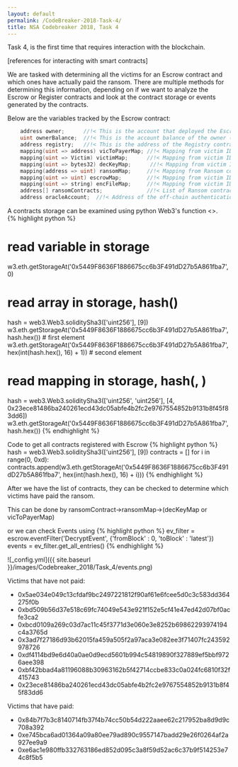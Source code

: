 ```yaml
---
layout: default
permalink: /CodeBreaker-2018-Task-4/
title: NSA Codebreaker 2018, Task 4
---
```


Task 4, is the first time that requires interaction with the blockchain. 

[references for interacting with smart contracts]

We are tasked with determining all the victims for an Escrow contract and which ones have actually paid the ransom. There are multiple methods for determining this information, depending on if we want to analyze the Escrow or Register contracts and look at the contract storage or events generated by the contracts. 

Below are the variables tracked by the Escrow contract:<br>
```Objective-C++
    address owner;      //!< This is the account that deployed the Escrow contract
    uint ownerBalance;  //!< This is the account balance of the owner (i.e., fulfilled ransoms)
    address registry;   //!< This is the address of the Registry contract
    mapping(uint => address) vicToPayerMap; //!< Mapping from victim IDs to the account addresses that submitted payment
    mapping(uint => Victim) victimMap;      //!< Mapping from victim IDs to Victim structs
    mapping(uint => bytes32) decKeyMap;      //!< Mapping from victim IDS to decrypted ransom keys
    mapping(address => uint) ransomMap;     //!< Mapping from Ransom contract addresses to victim IDs
    mapping(uint => uint) escrowMap;        //!< Mapping from victim IDs to the amount of ransom payment received
    mapping(uint => string) encFileMap;     //!< Mapping from victim IDs to encrypted test files
    address[] ransomContracts;              //!< List of Ransom contracts registered with this Escrow contract
    address oracleAccount;  //!< Address of the off-chain authentication and decryption Oracle
```

A contracts storage can be examined using python Web3's function <>.  
{% highlight python %}
# read variable in storage
w3.eth.getStorageAt('0x5449F8636F1886675cc6b3F491dD27b5A861fba7', 0)

# read array in storage, hash(<variable spot>)
hash = web3.Web3.soliditySha3(['uint256'], [9])
w3.eth.getStorageAt('0x5449F8636F1886675cc6b3F491dD27b5A861fba7', hash.hex()) # first element
w3.eth.getStorageAt('0x5449F8636F1886675cc6b3F491dD27b5A861fba7', hex(int(hash.hex(), 16) + 1)) # second element

# read mapping in storage, hash(<variable spot>, <vid>)
hash = web3.Web3.soliditySha3(['uint256', 'uint256'], [4, 0x23ece81486ba240261ecd43dc05abfe4b2fc2e9767554852b9131b8f45f83dd6])
w3.eth.getStorageAt('0x5449F8636F1886675cc6b3F491dD27b5A861fba7', hash.hex())
{% endhighlight %}

Code to get all contracts registered with Escrow 
{% highlight python %}
hash = web3.Web3.soliditySha3(['uint256'], [9])
contracts = []
for i in range(0, 0xd):
    contracts.append(w3.eth.getStorageAt('0x5449F8636F1886675cc6b3F491dD27b5A861fba7', hex(int(hash.hex(), 16) + i)))
{% endhighlight %}

After we have the list of contracts, they can be checked to determine which victims have paid the ransom. 

This can be done by ransomContract->ransomMap->(decKeyMap or vicToPayerMap)

or we can check Events using
{% highlight python %}
ev_filter = escrow.eventFilter('DecryptEvent', {'fromBlock' : 0, 'toBlock' : 'latest'})
events = ev_filter.get_all_entries()
{% endhighlight %}

![_config.yml]({{ site.baseurl }}/images/Codebreaker_2018/Task_4/events.png)

Victims that have not paid:<br>
- 0x5ae034e049c13cfdaf9bc2497221812f90af61e6fcee5d0c3c583dd364275f0b<br>
- 0xbd509b56d37e518c69fc74049e543e921f152e5cf41e47ed42d07bf0acfe3ca2<br>
- 0xbcd0109a269c03d7ac11c45f3771d3e060e3e8252b69862293974194c4a3765d<br>
- 0x3ad7f27186d93b62015fa459a505f2a97aca3e082ee3f71407fc243592978726<br>
- 0xdf4114bd9e6d40a0ae0d9ecd5601b994c54819890f327889ef5bbf9726aee398<br>
- 0xbf42bbad4a81196088b30963162b5f42714ccbe833c0a024fc6810f32f415743<br>
- 0x23ece81486ba240261ecd43dc05abfe4b2fc2e9767554852b9131b8f45f83dd6<br>

Victims that have paid:<br>
- 0x84b7f7b3c8140714fb37f4b74cc50b54d222aaee62c217952ba8d9d9c708a392<br>
- 0xe745bca6ad01364a09a80ee79ad890c9557147badd29e26f0264af2a927ee9a9<br>
- 0xe6ac1e980ffb332763186ed852d095c3a8f59d52ac6c37b9f514253e74c8f5b5<br>